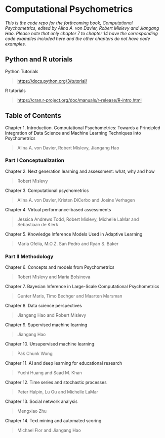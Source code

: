# Computational Psychometrics

*This is the code repo for the forthcoming book, Computational Psychometrics, edited by Alina A. von Davier, Robert Mislevy and Jiangang Hao. Please note that only chapter 7 to chapter 14 have the corresponding code examples included here and the other chapters do not have code examples.*

## Python and R utorials
Python Tutorials
> https://docs.python.org/3/tutorial/

R tutorials
> https://cran.r-project.org/doc/manuals/r-release/R-intro.html

## Table of Contents

Chapter 1. Introduction. Computational Psychometrics: Towards a Principled Integration of Data Science and Machine Learning Techniques into Psychometrics
> Alina A. von Davier, Robert Mislevy, Jiangang Hao

### Part I Conceptualization

Chapter 2. Next generation learning and assessment: what, why and how
> Robert Mislevy

Chapter 3. Computational psychometrics 
> Alina A. von Davier, Kristen DiCerbo and Josine Verhagen

Chapter 4. Virtual performance-based assessments
> Jessica Andrews Todd, Robert Mislevy, Michelle LaMar and Sebastiaan de Klerk

Chapter 5. Knowledge Inference Models Used in Adaptive Learning
> Maria Ofelia, M.O.Z. San Pedro and Ryan S. Baker

### Part II Methodology

Chapter 6. Concepts and models from Psychometrics
> Robert Mislevy and Maria Bolsinova

Chapter 7. Bayesian Inference in Large-Scale Computational Psychometrics
> Gunter Maris, Timo Bechger and Maarten Marsman 

Chapter 8. Data science perspectives
> Jiangang Hao and Robert Mislevy

Chapter 9. Supervised machine learning 
> Jiangang Hao

Chapter 10. Unsupervised machine learning
> Pak Chunk Wong

Chapter 11. AI and deep learning for educational research
> Yuchi Huang and Saad M. Khan

Chapter 12. Time series and stochastic processes 
> Peter Halpin, Lu Ou and Michelle LaMar

Chapter 13. Social network analysis
> Mengxiao Zhu

Chapter 14. Text mining and automated scoring 
> Michael Flor and Jiangang Hao


